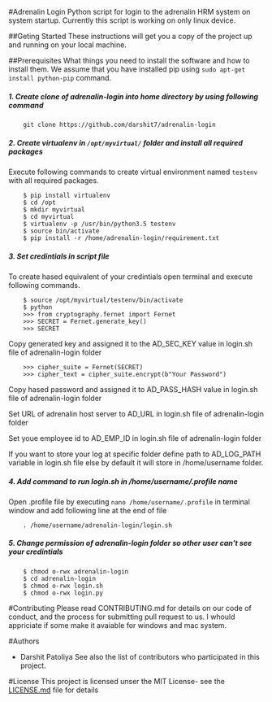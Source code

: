 #Adrenalin Login
Python script for login to the adrenalin HRM system on system startup.
Currently this script is working on only linux device.

##Geting Started
These instructions will get you a copy of the project up and running on your local machine.

##Prerequisites
What things you need to install the software and how to install them.
We assume that you have installed pip using `sudo apt-get install python-pip` command.

##### 1. Create clone of adrenalin-login into home directory by using following command
        git clone https://github.com/darshit7/adrenalin-login

##### 2. Create virtualenv in `/opt/myvirtual/` folder and install all required packages
  Execute following commands to create virtual environment named `testenv` with all required packages.
  
        $ pip install virtualenv
        $ cd /opt
        $ mkdir myvirtual
        $ cd myvirtual
        $ virtualenv -p /usr/bin/python3.5 testenv
        $ source bin/activate
        $ pip install -r /home/adrenalin-login/requirement.txt
    
##### 3. Set credintials in script file
  To create hased equivalent of your credintials open terminal and execute following commands.
    
        $ source /opt/myvirtual/testenv/bin/activate
        $ python
        >>> from cryptography.fernet import Fernet
        >>> SECRET = Fernet.generate_key()
        >>> SECRET
  Copy generated key and assigned it to the AD_SEC_KEY value in login.sh file of adrenalin-login folder
    
        >>> cipher_suite = Fernet(SECRET)
        >>> cipher_text = cipher_suite.encrypt(b"Your Password")

  Copy hased password and assigned it to AD_PASS_HASH value in login.sh file of adrenalin-login folder

  Set URL of adrenalin host server to AD_URL in login.sh file of adrenalin-login folder

  Set youe employee id to AD_EMP_ID in login.sh file of adrenalin-login folder

  If you want to store your log at specific folder define path to AD_LOG_PATH variable in login.sh file else by default it will store in /home/username folder.

##### 4. Add command to run login.sh in /home/username/.profile name
  Open .profile file by executing `nano /home/username/.profile` in terminal window and add following line at the end of file
        
        . /home/username/adrenalin-login/login.sh

##### 5. Change permission of adrenalin-login folder so other user can't see your credintials
        
        $ chmod o-rwx adrenalin-login
        $ cd adrenalin-login
        $ chmod o-rwx login.sh
        $ chmod o-rwx login.py

#Contributing
Please read CONTRIBUTING.md for details on our code of conduct, and the process for submitting pull request to us.
I whould appriciate if some make it avaiable for windows and mac system.

#Authors
- Darshit Patoliya
See also the list of contributors who participated in this project.

#License
This project is licensed unser the MIT License- see the [LICENSE.md](https://github.com/darshit7/adrenalin-login/blob/master/LICENSE) file for details
